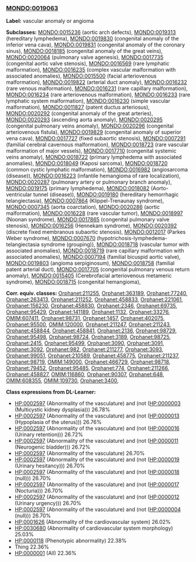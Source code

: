 
### [MONDO:0019063](http://purl.obolibrary.org/obo/MONDO_0019063)
**Label:** vascular anomaly or angioma

**Subclasses:** [MONDO:0015236](http://purl.obolibrary.org/obo/MONDO_0015236) (aortic arch defects), [MONDO:0019313](http://purl.obolibrary.org/obo/MONDO_0019313) (hereditary lymphedema), [MONDO:0019830](http://purl.obolibrary.org/obo/MONDO_0019830) (congenital anomaly of the inferior vena cava), [MONDO:0019831](http://purl.obolibrary.org/obo/MONDO_0019831) (congenital anomaly of the coronary sinus), [MONDO:0018185](http://purl.obolibrary.org/obo/MONDO_0018185) (congenital anomaly of the great veins), [MONDO:0020064](http://purl.obolibrary.org/obo/MONDO_0020064) (pulmonary valve agenesis), [MONDO:0017735](http://purl.obolibrary.org/obo/MONDO_0017735) (congenital aortic valve stenosis), [MONDO:0016569](http://purl.obolibrary.org/obo/MONDO_0016569) (rare lymphatic malformation), [MONDO:0016235](http://purl.obolibrary.org/obo/MONDO_0016235) (complex vascular malformation with associated anomalies), [MONDO:0015500](http://purl.obolibrary.org/obo/MONDO_0015500) (facial arteriovenous malformation), [MONDO:0019822](http://purl.obolibrary.org/obo/MONDO_0019822) (arterial duct anomaly), [MONDO:0016232](http://purl.obolibrary.org/obo/MONDO_0016232) (rare venous malformation), [MONDO:0016231](http://purl.obolibrary.org/obo/MONDO_0016231) (rare capillary malformation), [MONDO:0016234](http://purl.obolibrary.org/obo/MONDO_0016234) (rare arteriovenous malformation), [MONDO:0016233](http://purl.obolibrary.org/obo/MONDO_0016233) (rare lymphatic system malformation), [MONDO:0016230](http://purl.obolibrary.org/obo/MONDO_0016230) (simple vascular malformation), [MONDO:0011827](http://purl.obolibrary.org/obo/MONDO_0011827) (patent ductus arteriosus), [MONDO:0020292](http://purl.obolibrary.org/obo/MONDO_0020292) (congenital anomaly of the great arteries), [MONDO:0020293](http://purl.obolibrary.org/obo/MONDO_0020293) (ascending aorta anomaly), [MONDO:0020295](http://purl.obolibrary.org/obo/MONDO_0020295) (congenital pulmonary veins anomaly), [MONDO:0020296](http://purl.obolibrary.org/obo/MONDO_0020296) (congenital arteriovenous fistula), [MONDO:0019829](http://purl.obolibrary.org/obo/MONDO_0019829) (congenital anomaly of superior vena cava), [MONDO:0017727](http://purl.obolibrary.org/obo/MONDO_0017727) (fixed subaortic stenosis), [MONDO:0007291](http://purl.obolibrary.org/obo/MONDO_0007291) (familial cerebral cavernous malformation), [MONDO:0018723](http://purl.obolibrary.org/obo/MONDO_0018723) (rare vascular malformation of major vessels), [MONDO:0017710](http://purl.obolibrary.org/obo/MONDO_0017710) (congenital systemic veins anomaly), [MONDO:0018722](http://purl.obolibrary.org/obo/MONDO_0018722) (primary lymphedema with associated anomalies), [MONDO:0018049](http://purl.obolibrary.org/obo/MONDO_0018049) (Kaposi sarcoma), [MONDO:0018720](http://purl.obolibrary.org/obo/MONDO_0018720) (common cystic lymphatic malformation), [MONDO:0016982](http://purl.obolibrary.org/obo/MONDO_0016982) (angiosarcoma (disease)), [MONDO:0016223](http://purl.obolibrary.org/obo/MONDO_0016223) (infantile hemangioma of rare localization), [MONDO:0020287](http://purl.obolibrary.org/obo/MONDO_0020287) (pulmonary artery or pulmonary branch anomaly), [MONDO:0019175](http://purl.obolibrary.org/obo/MONDO_0019175) (primary lymphedema), [MONDO:0018082](http://purl.obolibrary.org/obo/MONDO_0018082) (Aorto-ventricular tunnel (disease)), [MONDO:0019180](http://purl.obolibrary.org/obo/MONDO_0019180) (hereditary hemorrhagic telangiectasia), [MONDO:0007864](http://purl.obolibrary.org/obo/MONDO_0007864) (Klippel-Trenaunay syndrome), [MONDO:0007345](http://purl.obolibrary.org/obo/MONDO_0007345) (aorta coarctation), [MONDO:0020286](http://purl.obolibrary.org/obo/MONDO_0020286) (aortic malformation), [MONDO:0016228](http://purl.obolibrary.org/obo/MONDO_0016228) (rare vascular tumor), [MONDO:0018997](http://purl.obolibrary.org/obo/MONDO_0018997) (Noonan syndrome), [MONDO:0017865](http://purl.obolibrary.org/obo/MONDO_0017865) (congenital pulmonary valve stenosis), [MONDO:0016256](http://purl.obolibrary.org/obo/MONDO_0016256) (Hennekam syndrome), [MONDO:0020392](http://purl.obolibrary.org/obo/MONDO_0020392) (discrete fixed membranous subaortic stenosis), [MONDO:0012017](http://purl.obolibrary.org/obo/MONDO_0012017) (Parkes Weber syndrome), [MONDO:0007670](http://purl.obolibrary.org/obo/MONDO_0007670) (hypotrichosis-lymphedema-telangiectasia syndrome (grouping)), [MONDO:0018718](http://purl.obolibrary.org/obo/MONDO_0018718) (vascular tumor with associated anomalies), [MONDO:0018719](http://purl.obolibrary.org/obo/MONDO_0018719) (rare capillary malformation with associated anomalies), [MONDO:0007194](http://purl.obolibrary.org/obo/MONDO_0007194) (familial bicuspid aortic valve), [MONDO:0019803](http://purl.obolibrary.org/obo/MONDO_0019803) (angioma serpiginosum), [MONDO:0018758](http://purl.obolibrary.org/obo/MONDO_0018758) (familial patent arterial duct), [MONDO:0017705](http://purl.obolibrary.org/obo/MONDO_0017705) (congenital pulmonary venous return anomaly), [MONDO:0015405](http://purl.obolibrary.org/obo/MONDO_0015405) (Cerebrofacial arteriovenous metameric syndrome), [MONDO:0018715](http://purl.obolibrary.org/obo/MONDO_0018715) (congenital hemangioma), 

**Corr. equiv. classes:** [Orphanet:211255](http://www.orpha.net/ORDO/Orphanet_211255), [Orphanet:363189](http://www.orpha.net/ORDO/Orphanet_363189), [Orphanet:77240](http://www.orpha.net/ORDO/Orphanet_77240), [Orphanet:263413](http://www.orpha.net/ORDO/Orphanet_263413), [Orphanet:211252](http://www.orpha.net/ORDO/Orphanet_211252), [Orphanet:458833](http://www.orpha.net/ORDO/Orphanet_458833), [Orphanet:221061](http://www.orpha.net/ORDO/Orphanet_221061), [Orphanet:156230](http://www.orpha.net/ORDO/Orphanet_156230), [Orphanet:458830](http://www.orpha.net/ORDO/Orphanet_458830), [Orphanet:2346](http://www.orpha.net/ORDO/Orphanet_2346), [Orphanet:69735](http://www.orpha.net/ORDO/Orphanet_69735), [Orphanet:95429](http://www.orpha.net/ORDO/Orphanet_95429), [Orphanet:141189](http://www.orpha.net/ORDO/Orphanet_141189), [Orphanet:1132](http://www.orpha.net/ORDO/Orphanet_1132), [Orphanet:33276](http://www.orpha.net/ORDO/Orphanet_33276), [OMIM:607411](http://purl.obolibrary.org/obo/OMIM_607411), [Orphanet:98731](http://www.orpha.net/ORDO/Orphanet_98731), [Orphanet:1457](http://www.orpha.net/ORDO/Orphanet_1457), [Orphanet:402075](http://www.orpha.net/ORDO/Orphanet_402075), [Orphanet:95500](http://www.orpha.net/ORDO/Orphanet_95500), [OMIM:120000](http://purl.obolibrary.org/obo/OMIM_120000), [Orphanet:211247](http://www.orpha.net/ORDO/Orphanet_211247), [Orphanet:211243](http://www.orpha.net/ORDO/Orphanet_211243), [Orphanet:458844](http://www.orpha.net/ORDO/Orphanet_458844), [Orphanet:458841](http://www.orpha.net/ORDO/Orphanet_458841), [Orphanet:2136](http://www.orpha.net/ORDO/Orphanet_2136), [Orphanet:98729](http://www.orpha.net/ORDO/Orphanet_98729), [Orphanet:95498](http://www.orpha.net/ORDO/Orphanet_95498), [Orphanet:98724](http://www.orpha.net/ORDO/Orphanet_98724), [Orphanet:3189](http://www.orpha.net/ORDO/Orphanet_3189), [Orphanet:98725](http://www.orpha.net/ORDO/Orphanet_98725), [Orphanet:2415](http://www.orpha.net/ORDO/Orphanet_2415), [Orphanet:95499](http://www.orpha.net/ORDO/Orphanet_95499), [Orphanet:3090](http://www.orpha.net/ORDO/Orphanet_3090), [Orphanet:3091](http://www.orpha.net/ORDO/Orphanet_3091), [Orphanet:3092](http://www.orpha.net/ORDO/Orphanet_3092), [Orphanet:982](http://www.orpha.net/ORDO/Orphanet_982), [Orphanet:211277](http://www.orpha.net/ORDO/Orphanet_211277), [Orphanet:3093](http://www.orpha.net/ORDO/Orphanet_3093), [Orphanet:99051](http://www.orpha.net/ORDO/Orphanet_99051), [Orphanet:210589](http://www.orpha.net/ORDO/Orphanet_210589), [Orphanet:458775](http://www.orpha.net/ORDO/Orphanet_458775), [Orphanet:211237](http://www.orpha.net/ORDO/Orphanet_211237), [Orphanet:98719](http://www.orpha.net/ORDO/Orphanet_98719), [OMIM:149000](http://purl.obolibrary.org/obo/OMIM_149000), [Orphanet:466729](http://www.orpha.net/ORDO/Orphanet_466729), [Orphanet:98718](http://www.orpha.net/ORDO/Orphanet_98718), [Orphanet:79452](http://www.orpha.net/ORDO/Orphanet_79452), [Orphanet:95485](http://www.orpha.net/ORDO/Orphanet_95485), [Orphanet:774](http://www.orpha.net/ORDO/Orphanet_774), [Orphanet:211266](http://www.orpha.net/ORDO/Orphanet_211266), [Orphanet:458827](http://www.orpha.net/ORDO/Orphanet_458827), [OMIM:116860](http://purl.obolibrary.org/obo/OMIM_116860), [Orphanet:90307](http://www.orpha.net/ORDO/Orphanet_90307), [Orphanet:648](http://www.orpha.net/ORDO/Orphanet_648), [OMIM:608355](http://purl.obolibrary.org/obo/OMIM_608355), [OMIM:109730](http://purl.obolibrary.org/obo/OMIM_109730), [Orphanet:3400](http://www.orpha.net/ORDO/Orphanet_3400), 

**Class expressions from DL-Learner:**

- [HP:0002597](http://purl.obolibrary.org/obo/HP_0002597) (Abnormality of the vasculature) and (not ([HP:0000003](http://purl.obolibrary.org/obo/HP_0000003) (Multicystic kidney dysplasia))) 26.78%
- [HP:0002597](http://purl.obolibrary.org/obo/HP_0002597) (Abnormality of the vasculature) and (not ([HP:0000013](http://purl.obolibrary.org/obo/HP_0000013) (Hypoplasia of the uterus))) 26.76%
- [HP:0002597](http://purl.obolibrary.org/obo/HP_0002597) (Abnormality of the vasculature) and (not ([HP:0000016](http://purl.obolibrary.org/obo/HP_0000016) (Urinary retention))) 26.72%
- [HP:0002597](http://purl.obolibrary.org/obo/HP_0002597) (Abnormality of the vasculature) and (not ([HP:0000011](http://purl.obolibrary.org/obo/HP_0000011) (Neurogenic bladder))) 26.72%
- [HP:0002597](http://purl.obolibrary.org/obo/HP_0002597) (Abnormality of the vasculature) 26.70%
- [HP:0002597](http://purl.obolibrary.org/obo/HP_0002597) (Abnormality of the vasculature) and (not ([HP:0000019](http://purl.obolibrary.org/obo/HP_0000019) (Urinary hesitancy))) 26.70%
- [HP:0002597](http://purl.obolibrary.org/obo/HP_0002597) (Abnormality of the vasculature) and (not ([HP:0000018](http://purl.obolibrary.org/obo/HP_0000018) (null))) 26.70%
- [HP:0002597](http://purl.obolibrary.org/obo/HP_0002597) (Abnormality of the vasculature) and (not ([HP:0000017](http://purl.obolibrary.org/obo/HP_0000017) (Nocturia))) 26.70%
- [HP:0002597](http://purl.obolibrary.org/obo/HP_0002597) (Abnormality of the vasculature) and (not ([HP:0000012](http://purl.obolibrary.org/obo/HP_0000012) (Urinary urgency))) 26.70%
- [HP:0002597](http://purl.obolibrary.org/obo/HP_0002597) (Abnormality of the vasculature) and (not ([HP:0000004](http://purl.obolibrary.org/obo/HP_0000004) (null))) 26.70%
- [HP:0001626](http://purl.obolibrary.org/obo/HP_0001626) (Abnormality of the cardiovascular system) 26.02%
- [HP:0030680](http://purl.obolibrary.org/obo/HP_0030680) (Abnormality of cardiovascular system morphology) 25.03%
- [HP:0000118](http://purl.obolibrary.org/obo/HP_0000118) (Phenotypic abnormality) 22.38%
- Thing 22.36%
- [HP:0000001](http://purl.obolibrary.org/obo/HP_0000001) (All) 22.36%


